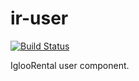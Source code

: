 # ir-user

[![Build Status](https://travis-ci.org/IglooRental/ir-user.svg?branch=master)](https://travis-ci.org/IglooRental/ir-user)

IglooRental user component.
